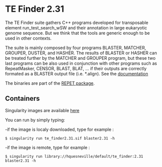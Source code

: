 # TE Finder 2.31

 The TE Finder suite gathers C++ programs developed for transposable element run_test_search_wSW and their annotation in 
 large eukaryotic genome sequence. But we think that the tools are generic enough to be used in other contexts.
 
 The suite is mainly composed by four programs BLASTER, MATCHER, GROUPER, DUSTER, and HASHER. 
 The results of BLASTER or HASHER can be treated further by the MATCHER and GROUPER program, 
 but these two last programs can be also used in conjunction with other programs such as RepeatMasker, 
 CENSOR, BLAST, BLAT, ... if their outputs are correctly formated as a BLASTER output file (i.e. *.align).
 See the [documentation](Documentation.md)

The binaries are part of the [REPET package](http://urgi.versailles.inrae.fr/Tools/REPET).

## Containers
Singularity images are available [here](https://cloud.sylabs.io/library/hquesneville)

You can run by simply typing:

-if the image is localy downloaded, type for example :

`$ singularity run te_finder2.31.sif blaster2.31 -h`

-if the image is remote, type for example :

`$ singularity run library://hquesneville/default/te_finder:2.31 blaster2.31 -h`
